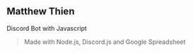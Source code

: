 ## Matthew Thien

Discord Bot with Javascript
> Made with Node.js, Discord.js and Google Spreadsheet 
